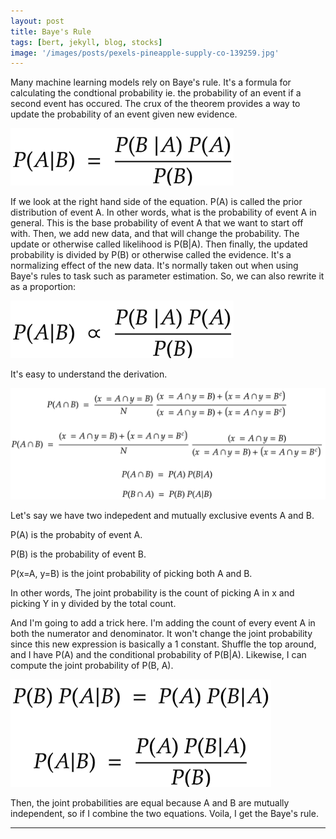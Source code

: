 ```yaml
---
layout: post
title: Baye's Rule
tags: [bert, jekyll, blog, stocks]
image: '/images/posts/pexels-pineapple-supply-co-139259.jpg'
---
```


Many machine learning models rely on Baye's rule. It's a formula for calculating the condtional probability ie. the probability of an event if a second event has occured. The crux of the theorem provides a way to update the probability of an event given new evidence.

![bayes](/images/posts/bayes.png)

If we look at the right hand side of the equation. P(A) is called the prior distribution of event A. In other words, what is the probability of event A in general. This is the base probability of event A that we want to start off with. Then, we add new data, and that will change the probability. The update or otherwise called likelihood is P(B|A). Then finally, the updated probability is divided by P(B) or otherwise called the evidence. It's a normalizing effect of the new data. It's normally taken out when using Baye's rules to task such as parameter estimation. So, we can also rewrite it as a proportion:

![bayes_proportion](/images/posts/bayes_proportion.png)

It's easy to understand the derivation.

![joint_derivation](/images/posts/joint_derivation.png)

Let's say we have two indepedent and mutually exclusive events A and B.

P(A) is the probabity of event A.

P(B) is the probability of event B.

P(x=A, y=B) is the joint probability of picking both A and B.

In other words, The joint probability is the count of picking A in x and picking Y in y divided by the total count.

And I'm going to add a trick here. I'm adding the count of every event A in both the numerator and denominator. It won't change the joint probability since this new expression is basically a 1 constant. Shuffle the top around, and I have P(A) and the conditional probability of P(B|A). Likewise, I can compute the joint probability of P(B, A).

![bayes_derivation](/images/posts/bayes_derivation.png)

Then, the joint probabilities are equal because A and B are mutually independent, so if I combine the two equations. Voila, I get the Baye's rule. 



---